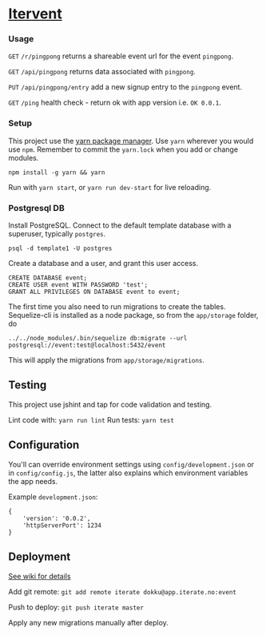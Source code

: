# [Itervent](https://event.app.iterate.no)

### Usage

`GET` `/r/pingpong` returns a shareable event url for the event `pingpong`.

`GET` `/api/pingpong` returns data associated with `pingpong`.

`PUT` `/api/pingpong/entry` add a new signup entry to the `pingpong` event.

`GET` `/ping` health check - return ok with app version i.e. `OK 0.0.1`.

### Setup

This project use the [yarn package manager](https://github.com/yarnpkg/yarn). Use `yarn` wherever you would use `npm`. Remember to commit the `yarn.lock` when you add or change modules.

 ```
 npm install -g yarn && yarn
 ```

Run with `yarn start`, or `yarn run dev-start` for live reloading.

### Postgresql DB
Install PostgreSQL. Connect to the default template database with a superuser, typically `postgres`.
```
psql -d template1 -U postgres
```
Create a database and a user, and grant this user access.
```
CREATE DATABASE event;
CREATE USER event WITH PASSWORD 'test';
GRANT ALL PRIVILEGES ON DATABASE event to event;
```
The first time you also need to run migrations to create the tables.
Sequelize-cli is installed as a node package, so from the `app/storage` folder, do
```
../../node_modules/.bin/sequelize db:migrate --url postgresql://event:test@localhost:5432/event
```
This will apply the migrations from `app/storage/migrations`.

## Testing

This project use jshint and tap for code validation and testing.

Lint code with: `yarn run lint`
Run tests: `yarn test`


## Configuration

You'll can override environment settings using `config/development.json` or in `config/config.js`, the latter also explains which environment variables the app needs.

Example `development.json`:
```
{
    'version': '0.0.2',
    'httpServerPort': 1234
}
```


## Deployment

[See wiki for details](https://iterate.atlassian.net/wiki/display/iter/app.iterate.no+-+Heroku+style+deployment)

Add git remote:
`git add remote iterate dokku@app.iterate.no:event`

Push to deploy:
`git push iterate master`

Apply any new migrations manually after deploy.
